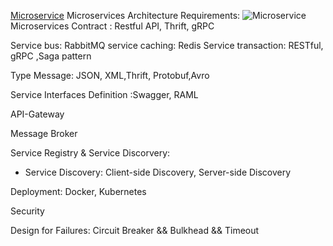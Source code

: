 [Microservice](https://viblo.asia/p/microservices-cuoi-ngua-xem-hoa-bJzKm7wPl9N)
Microservices Architecture Requirements: 
![Microservice](https://images.viblo.asia/a8133ac2-43cb-41cf-8f4d-13f788f7d27f.png)
Microservices Contract : Restful API, Thrift, gRPC

Service bus: RabbitMQ
service caching: Redis
Service transaction: RESTful, gRPC ,Saga pattern

Type Message: JSON, XML,Thrift, Protobuf,Avro

Service Interfaces Definition :Swagger, RAML

API-Gateway

Message Broker

Service Registry & Service Discorvery:
- Service Discovery: Client-side Discovery, Server-side Discovery

Deployment: Docker, Kubernetes

Security

Design for Failures: Circuit Breaker && Bulkhead && Timeout